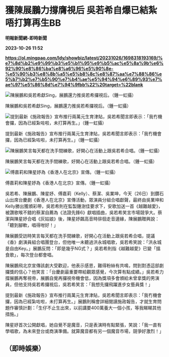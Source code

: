 # 獲陳展鵬力撐膺視后 吳若希自爆已結紮唔打算再生BB
**明報新聞網-即時新聞**

**2023-10-26 11:52**

**https://ol.mingpao.com/ldy/showbiz/latest/20231026/1698318193169/%e7%8d%b2%e9%99%b3%e5%b1%95%e9%b5%ac%e5%8a%9b%e6%92%90%e8%86%ba%e8%a6%96%e5%90%8e-%e5%90%b3%e8%8b%a5%e5%b8%8c%e8%87%aa%e7%88%86%e5%b7%b2%e7%b5%90%e7%b4%ae%e5%94%94%e6%89%93%e7%ae%97%e5%86%8d%e7%94%9fbb%22%20target=%22blank**

![陳展鵬和吳若希獻Sing，展鵬還力推吳若希攞視后。（鍾一虹攝）](https://fs.mingpao.com/ldy/20231026/s00009/34685fc5be4f7edc568eff6aa2a763e3.jpg)

陳展鵬和吳若希獻Sing，展鵬還力推吳若希攞視后。（鍾一虹攝）

![提到最新《施政報告》宣布推行兩萬元生育津貼，吳若希聞言即表示：「我冇機會攞，因為已經紮咗啦，未打算再生。」（鍾一虹攝）](https://fs.mingpao.com/ldy/20231026/s00009/34731cdee761232fdce38482dbbfe6a8.jpg)

提到最新《施政報告》宣布推行兩萬元生育津貼，吳若希聞言即表示：「我冇機會攞，因為已經紮咗啦，未打算再生。」（鍾一虹攝）

![陳展鵬笑言每天都在洗手間練歌，好開心在活動上跟吳若希合唱。（鍾一虹攝）](https://fs.mingpao.com/ldy/20231026/s00009/3478ade40dc22145f7ddd0d331241100.jpg)

陳展鵬笑言每天都在洗手間練歌，好開心在活動上跟吳若希合唱。（鍾一虹攝）

![傅嘉莉和陳星妤為《香港人在北京》宣傳。（鍾一虹攝）](https://fs.mingpao.com/ldy/20231026/s00009/34800573afa7e0518de5860182d3d1c5.jpg)

傅嘉莉和陳星妤為《香港人在北京》宣傳。（鍾一虹攝）

吳若希、陳展鵬、陳星妤、傅嘉莉（Kelly）、蔡潔、吳業坤，今天（26日）到鑽石山出席台慶劇《香港人在北京》宣傳活動，眾演員分組合唱獻聲，最終由吳業坤和Kelly勝出獲頒彩帶，吳若希則在監製鍾澍佳要求下，安歌加送一首《越難越愛》，被讚歌喉不錯的蔡潔自薦為《法證先鋒6》獻唱插曲，吳若希笑言市場競爭大。蔡潔與陳星妤合唱《灰姑娘》後，陳星妤飆高音時徘徊走音邊緣，陳展鵬贈興說：「聽到腳軟，唱得咁好！」

陳展鵬受訪時笑言每天都在洗手間練歌，好開心在活動上跟吳若希合唱，提議《香》劇演員組合唱團登台，但他唯一未聽過洪永城唱歌，吳若希笑說：「洪永城是自由Key。」展鵬反問：「即是幾乎NG式？」吳若希則指《越難越愛》已變「搵食歌」，每次登台都會唱。

陳展鵬飛北京宣傳該劇大受歡迎，他表示感恩，難得粉絲有共鳴，問到對憑這部劇攞獎的信心？他笑言：「台慶劇最重要帶給觀眾感覺，今次算有點成績。」吳若希力撐展鵬再奪視帝，展鵬自覺再攞視帝機會低，因為獎項多會頒給未曾拿獎的男演員，但他支持吳若希攞視后，吳若希笑言：「我想先攞飛躍進步女藝員獎！」

提到最新《施政報告》宣布推行兩萬元生育津貼，吳若希聞言即表示：「我冇機會攞，因為已經紮咗啦，未打算再生。」展鵬則稱會詳細閱讀施政報告，才就生育問題作審慎計劃：「生仔不止生出來，以前講要400萬養大一個小孩，等我睇睇其他措施。」

陳星妤首次公開獻唱，她自覺不是魔音，只是表演時有點緊張，笑說：「我一直有學唱歌，為未來登台或商演準備。就算魔音都有另一個魔音市場，競爭好激烈！」

（即時娛樂）
------